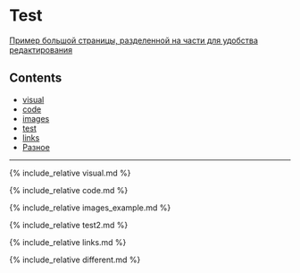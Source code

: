 # Test

[Пример большой страницы, разделенной на части для удобства редактирования](multi_part_page)

## Contents

- [visual](#visual)
- [code](#code)
- [images](#images)
- [test](#test2)
- [links](#links)
- [Разное](#different)

---

<a name="visual"></a>
{% include_relative visual.md %}

<a name="code"></a>
{% include_relative code.md %}

<a name="images"></a>
{% include_relative images_example.md %}

<a name="test2"></a>
{% include_relative test2.md %}

<a name="links"></a>
{% include_relative links.md %}

<a name="different"></a>
{% include_relative different.md %}

